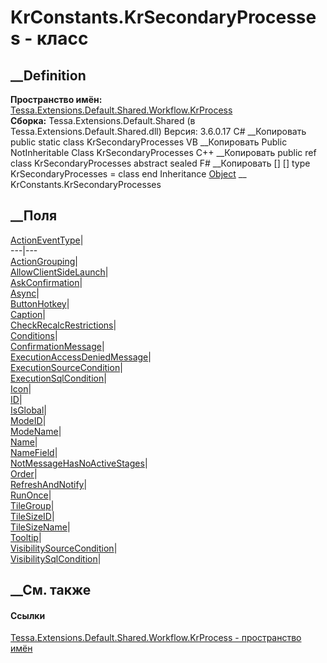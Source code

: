 # KrConstants.KrSecondaryProcesses - класс
##  __Definition
 **Пространство имён:**
[Tessa.Extensions.Default.Shared.Workflow.KrProcess](N_Tessa_Extensions_Default_Shared_Workflow_KrProcess.htm)  
 **Сборка:** Tessa.Extensions.Default.Shared (в
Tessa.Extensions.Default.Shared.dll) Версия: 3.6.0.17
C# __Копировать
     public static class KrSecondaryProcesses
VB __Копировать
     Public NotInheritable Class KrSecondaryProcesses
C++ __Копировать
     public ref class KrSecondaryProcesses abstract sealed
F# __Копировать
     [<AbstractClassAttribute>]
    [<SealedAttribute>]
    type KrSecondaryProcesses = class end
Inheritance
    [Object](https://learn.microsoft.com/dotnet/api/system.object) __ KrConstants.KrSecondaryProcesses
##  __Поля
[ActionEventType](F_Tessa_Extensions_Default_Shared_Workflow_KrProcess_KrConstants_KrSecondaryProcesses_ActionEventType.htm)|  
---|---  
[ActionGrouping](F_Tessa_Extensions_Default_Shared_Workflow_KrProcess_KrConstants_KrSecondaryProcesses_ActionGrouping.htm)|  
[AllowClientSideLaunch](F_Tessa_Extensions_Default_Shared_Workflow_KrProcess_KrConstants_KrSecondaryProcesses_AllowClientSideLaunch.htm)|  
[AskConfirmation](F_Tessa_Extensions_Default_Shared_Workflow_KrProcess_KrConstants_KrSecondaryProcesses_AskConfirmation.htm)|  
[Async](F_Tessa_Extensions_Default_Shared_Workflow_KrProcess_KrConstants_KrSecondaryProcesses_Async.htm)|  
[ButtonHotkey](F_Tessa_Extensions_Default_Shared_Workflow_KrProcess_KrConstants_KrSecondaryProcesses_ButtonHotkey.htm)|  
[Caption](F_Tessa_Extensions_Default_Shared_Workflow_KrProcess_KrConstants_KrSecondaryProcesses_Caption.htm)|  
[CheckRecalcRestrictions](F_Tessa_Extensions_Default_Shared_Workflow_KrProcess_KrConstants_KrSecondaryProcesses_CheckRecalcRestrictions.htm)|  
[Conditions](F_Tessa_Extensions_Default_Shared_Workflow_KrProcess_KrConstants_KrSecondaryProcesses_Conditions.htm)|  
[ConfirmationMessage](F_Tessa_Extensions_Default_Shared_Workflow_KrProcess_KrConstants_KrSecondaryProcesses_ConfirmationMessage.htm)|  
[ExecutionAccessDeniedMessage](F_Tessa_Extensions_Default_Shared_Workflow_KrProcess_KrConstants_KrSecondaryProcesses_ExecutionAccessDeniedMessage.htm)|  
[ExecutionSourceCondition](F_Tessa_Extensions_Default_Shared_Workflow_KrProcess_KrConstants_KrSecondaryProcesses_ExecutionSourceCondition.htm)|  
[ExecutionSqlCondition](F_Tessa_Extensions_Default_Shared_Workflow_KrProcess_KrConstants_KrSecondaryProcesses_ExecutionSqlCondition.htm)|  
[Icon](F_Tessa_Extensions_Default_Shared_Workflow_KrProcess_KrConstants_KrSecondaryProcesses_Icon.htm)|  
[ID](F_Tessa_Extensions_Default_Shared_Workflow_KrProcess_KrConstants_KrSecondaryProcesses_ID.htm)|  
[IsGlobal](F_Tessa_Extensions_Default_Shared_Workflow_KrProcess_KrConstants_KrSecondaryProcesses_IsGlobal.htm)|  
[ModeID](F_Tessa_Extensions_Default_Shared_Workflow_KrProcess_KrConstants_KrSecondaryProcesses_ModeID.htm)|  
[ModeName](F_Tessa_Extensions_Default_Shared_Workflow_KrProcess_KrConstants_KrSecondaryProcesses_ModeName.htm)|  
[Name](F_Tessa_Extensions_Default_Shared_Workflow_KrProcess_KrConstants_KrSecondaryProcesses_Name.htm)|  
[NameField](F_Tessa_Extensions_Default_Shared_Workflow_KrProcess_KrConstants_KrSecondaryProcesses_NameField.htm)|  
[NotMessageHasNoActiveStages](F_Tessa_Extensions_Default_Shared_Workflow_KrProcess_KrConstants_KrSecondaryProcesses_NotMessageHasNoActiveStages.htm)|  
[Order](F_Tessa_Extensions_Default_Shared_Workflow_KrProcess_KrConstants_KrSecondaryProcesses_Order.htm)|  
[RefreshAndNotify](F_Tessa_Extensions_Default_Shared_Workflow_KrProcess_KrConstants_KrSecondaryProcesses_RefreshAndNotify.htm)|  
[RunOnce](F_Tessa_Extensions_Default_Shared_Workflow_KrProcess_KrConstants_KrSecondaryProcesses_RunOnce.htm)|  
[TileGroup](F_Tessa_Extensions_Default_Shared_Workflow_KrProcess_KrConstants_KrSecondaryProcesses_TileGroup.htm)|  
[TileSizeID](F_Tessa_Extensions_Default_Shared_Workflow_KrProcess_KrConstants_KrSecondaryProcesses_TileSizeID.htm)|  
[TileSizeName](F_Tessa_Extensions_Default_Shared_Workflow_KrProcess_KrConstants_KrSecondaryProcesses_TileSizeName.htm)|  
[Tooltip](F_Tessa_Extensions_Default_Shared_Workflow_KrProcess_KrConstants_KrSecondaryProcesses_Tooltip.htm)|  
[VisibilitySourceCondition](F_Tessa_Extensions_Default_Shared_Workflow_KrProcess_KrConstants_KrSecondaryProcesses_VisibilitySourceCondition.htm)|  
[VisibilitySqlCondition](F_Tessa_Extensions_Default_Shared_Workflow_KrProcess_KrConstants_KrSecondaryProcesses_VisibilitySqlCondition.htm)|  
## __См. также
#### Ссылки
[Tessa.Extensions.Default.Shared.Workflow.KrProcess - пространство
имён](N_Tessa_Extensions_Default_Shared_Workflow_KrProcess.htm)
